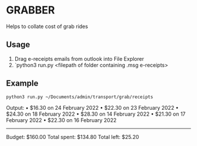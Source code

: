 # GRABBER

Helps to collate cost of grab rides

## Usage

1. Drag e-receipts emails from outlook into File Explorer
2.  `python3 run.py <filepath of folder containing .msg e-receipts>

## Example 

```bash
python3 run.py ~/Documents/admin/transport/grab/receipts
```

Output:
• $16.30 on 24 February 2022
• $22.30 on 23 February 2022
• $24.30 on 18 February 2022
• $28.30 on 14 February 2022
• $21.30 on 17 February 2022
• $22.30 on 16 February 2022

--------------------------------------------------------------------------------
Budget: $160.00
Total spent: $134.80
Total left: $25.20
